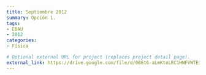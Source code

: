 ```yaml
---
title: Septiembre 2012
summary: Opción 1.
tags:
- EBAU
- 2012
categories:
- Física

# Optional external URL for project (replaces project detail page).
external_link: https://drive.google.com/file/d/0B6t6-aLmKtoLRC1HNFVWTE1jX00/view
---
```


